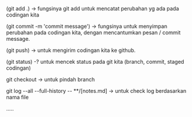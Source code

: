 (git add .) ->
fungsinya git add untuk mencatat perubahan yg ada pada codingan kita

(git commit -m 'commit message') ->
fungsinya untuk menyimpan perubahan pada codingan kita, dengan mencantumkan pesan / commit message.

(git push) ->
untuk mengirim codingan kita ke github.

(git status) -?
untuk mencek status pada git kita (branch, commit, staged codingan)


git checkout ->
untuk pindah branch


git log --all --full-history -- **/[notes.md]
->
untuk check log berdasarkan nama file

.....